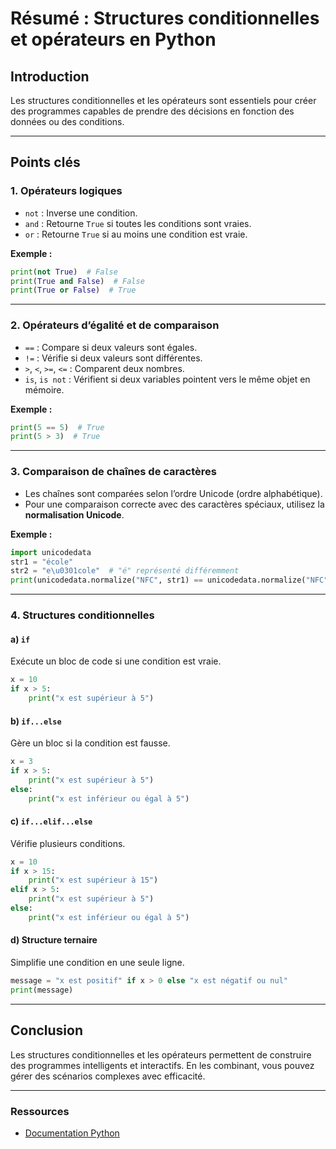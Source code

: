 
# Résumé : Structures conditionnelles et opérateurs en Python

## Introduction

Les structures conditionnelles et les opérateurs sont essentiels pour créer des programmes capables de prendre des décisions en fonction des données ou des conditions.

---

## Points clés

### 1. **Opérateurs logiques**
- `not` : Inverse une condition.
- `and` : Retourne `True` si toutes les conditions sont vraies.
- `or` : Retourne `True` si au moins une condition est vraie.

**Exemple :**
```python
print(not True)  # False
print(True and False)  # False
print(True or False)  # True
```

---

### 2. **Opérateurs d’égalité et de comparaison**
- `==` : Compare si deux valeurs sont égales.
- `!=` : Vérifie si deux valeurs sont différentes.
- `>`, `<`, `>=`, `<=` : Comparent deux nombres.
- `is`, `is not` : Vérifient si deux variables pointent vers le même objet en mémoire.

**Exemple :**
```python
print(5 == 5)  # True
print(5 > 3)  # True
```

---

### 3. **Comparaison de chaînes de caractères**
- Les chaînes sont comparées selon l’ordre Unicode (ordre alphabétique).
- Pour une comparaison correcte avec des caractères spéciaux, utilisez la **normalisation Unicode**.

**Exemple :**
```python
import unicodedata
str1 = "école"
str2 = "e\u0301cole"  # "é" représenté différemment
print(unicodedata.normalize("NFC", str1) == unicodedata.normalize("NFC", str2))  # True
```

---

### 4. **Structures conditionnelles**
#### a) `if`
Exécute un bloc de code si une condition est vraie.
```python
x = 10
if x > 5:
    print("x est supérieur à 5")
```

#### b) `if...else`
Gère un bloc si la condition est fausse.
```python
x = 3
if x > 5:
    print("x est supérieur à 5")
else:
    print("x est inférieur ou égal à 5")
```

#### c) `if...elif...else`
Vérifie plusieurs conditions.
```python
x = 10
if x > 15:
    print("x est supérieur à 15")
elif x > 5:
    print("x est supérieur à 5")
else:
    print("x est inférieur ou égal à 5")
```

#### d) Structure ternaire
Simplifie une condition en une seule ligne.
```python
message = "x est positif" if x > 0 else "x est négatif ou nul"
print(message)
```

---

## Conclusion

Les structures conditionnelles et les opérateurs permettent de construire des programmes intelligents et interactifs. En les combinant, vous pouvez gérer des scénarios complexes avec efficacité.

---

### Ressources
- [Documentation Python](https://docs.python.org/)
